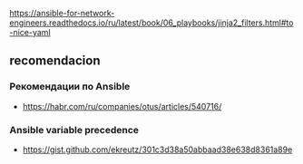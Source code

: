 https://ansible-for-network-engineers.readthedocs.io/ru/latest/book/06_playbooks/jinja2_filters.html#to-nice-yaml




## recomendacion
### Рекомендации по Ansible
- https://habr.com/ru/companies/otus/articles/540716/
### Ansible variable precedence
- https://gist.github.com/ekreutz/301c3d38a50abbaad38e638d8361a89e